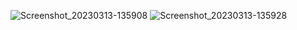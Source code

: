 ![Screenshot_20230313-135908](https://user-images.githubusercontent.com/99411884/224658329-2b7632fb-b394-46f4-a913-e2b0cf34e7cb.png)
![Screenshot_20230313-135928](https://user-images.githubusercontent.com/99411884/224658363-d3a7d515-4611-4293-a8a7-66b8ad1b1eab.png)
